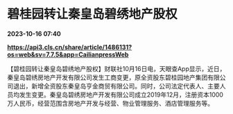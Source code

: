# 碧桂园转让秦皇岛碧绣地产股权

**2023-10-16 07:40**

**https://api3.cls.cn/share/article/1486131?os=web&sv=7.7.5&app=CailianpressWeb**

【碧桂园转让秦皇岛碧绣地产股权】财联社10月16日电，天眼查App显示，近日，秦皇岛碧绣房地产开发有限公司发生工商变更，原全资股东碧桂园地产集团有限公司退出，新增全资股东秦皇岛亨金商贸有限公司。同时，公司法定代表人、主要人员均发生变更。秦皇岛碧绣房地产开发有限公司成立2019年12月，注册资本1000万人民币，经营范围含房地产开发与经营、物业管理服务、酒店管理服务等。
